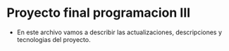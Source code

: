 # Proyecto final programacion III

- En este archivo vamos a describir las actualizaciones, descripciones y tecnologias del proyecto.
